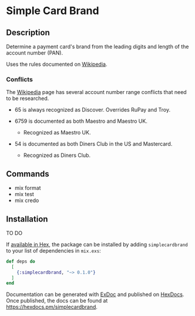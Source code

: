 # Simple Card Brand

## Description

Determine a payment card's brand from the leading digits and length of the account number (PAN).

Uses the rules documented on [Wikipedia](https://en.wikipedia.org/wiki/Payment_card_number).

### Conflicts

The [Wikipedia](https://en.wikipedia.org/wiki/Payment_card_number) page has several account number range conflicts that need to be researched.

- 65 is always recognized as Discover.
  Overrides RuPay and Troy.

- 6759 is documented as both Maestro and Maestro UK.
  - Recognized as Maestro UK.

- 54 is documented as both Diners Club in the US and Mastercard.
  - Recognized as Diners Club.

## Commands

- mix format
- mix test
- mix credo

## Installation

TO DO

If [available in Hex](https://hex.pm/docs/publish), the package can be installed
by adding `simplecardbrand` to your list of dependencies in `mix.exs`:

```elixir
def deps do
  [
    {:simplecardbrand, "~> 0.1.0"}
  ]
end
```

Documentation can be generated with [ExDoc](https://github.com/elixir-lang/ex_doc)
and published on [HexDocs](https://hexdocs.pm). Once published, the docs can
be found at <https://hexdocs.pm/simplecardbrand>.

